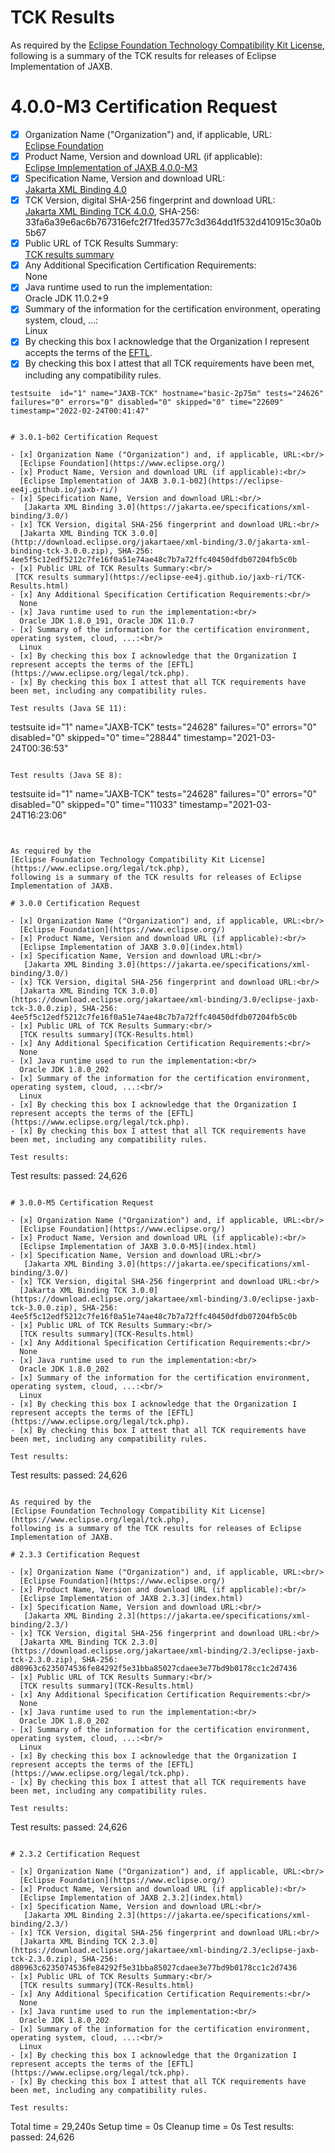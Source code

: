 TCK Results
===========

As required by the
[Eclipse Foundation Technology Compatibility Kit License](https://www.eclipse.org/legal/tck.php),
following is a summary of the TCK results for releases of Eclipse Implementation of JAXB.

# 4.0.0-M3 Certification Request

- [x] Organization Name ("Organization") and, if applicable, URL:<br/>
  [Eclipse Foundation](https://www.eclipse.org/)
- [x] Product Name, Version and download URL (if applicable):<br/>
  [Eclipse Implementation of JAXB 4.0.0-M3](https://github.com/eclipse-ee4j/jaxb-ri/releases/tag/4.0.0-M3-RI)
- [x] Specification Name, Version and download URL:<br/>
   [Jakarta XML Binding 4.0](https://jakarta.ee/specifications/xml-binding/4.0/)
- [x] TCK Version, digital SHA-256 fingerprint and download URL:<br/>
  [Jakarta XML Binding TCK 4.0.0](http://download.eclipse.org/jakartaee/xml-binding/4.0/jakarta-xml-binding-tck-4.0.0.zip), SHA-256: 33fa6a39e6ac6b767316efc2f71fed3577c3d364dd1f532d410915c30a0b5b67
- [x] Public URL of TCK Results Summary:<br/>
 [TCK results summary](https://eclipse-ee4j.github.io/jaxb-ri/TCK-Results.html)
- [x] Any Additional Specification Certification Requirements:<br/>
  None
- [x] Java runtime used to run the implementation:<br/>
    Oracle JDK 11.0.2+9
- [x] Summary of the information for the certification environment, operating system, cloud, ...:<br/>
  Linux
- [x] By checking this box I acknowledge that the Organization I represent accepts the terms of the [EFTL](https://www.eclipse.org/legal/tck.php).
- [x] By checking this box I attest that all TCK requirements have been met, including any compatibility rules.

```
testsuite  id="1" name="JAXB-TCK" hostname="basic-2p75m" tests="24626" failures="0" errors="0" disabled="0" skipped="0" time="22609" timestamp="2022-02-24T00:41:47"


# 3.0.1-b02 Certification Request

- [x] Organization Name ("Organization") and, if applicable, URL:<br/>
  [Eclipse Foundation](https://www.eclipse.org/)
- [x] Product Name, Version and download URL (if applicable):<br/>
  [Eclipse Implementation of JAXB 3.0.1-b02](https://eclipse-ee4j.github.io/jaxb-ri/)
- [x] Specification Name, Version and download URL:<br/>
   [Jakarta XML Binding 3.0](https://jakarta.ee/specifications/xml-binding/3.0/)
- [x] TCK Version, digital SHA-256 fingerprint and download URL:<br/>
  [Jakarta XML Binding TCK 3.0.0](http://download.eclipse.org/jakartaee/xml-binding/3.0/jakarta-xml-binding-tck-3.0.0.zip), SHA-256: 4ee5f5c12edf5212c7fe16f0a51e74ae48c7b7a72ffc40450dfdb07204fb5c0b
- [x] Public URL of TCK Results Summary:<br/>
 [TCK results summary](https://eclipse-ee4j.github.io/jaxb-ri/TCK-Results.html)
- [x] Any Additional Specification Certification Requirements:<br/>
  None
- [x] Java runtime used to run the implementation:<br/>
  Oracle JDK 1.8.0_191, Oracle JDK 11.0.7
- [x] Summary of the information for the certification environment, operating system, cloud, ...:<br/>
  Linux
- [x] By checking this box I acknowledge that the Organization I represent accepts the terms of the [EFTL](https://www.eclipse.org/legal/tck.php).
- [x] By checking this box I attest that all TCK requirements have been met, including any compatibility rules.

Test results (Java SE 11):

```
testsuite  id="1" name="JAXB-TCK" tests="24628" failures="0" errors="0" disabled="0" skipped="0" time="28844" timestamp="2021-03-24T00:36:53"
```

Test results (Java SE 8):

```
testsuite  id="1" name="JAXB-TCK" tests="24628" failures="0" errors="0" disabled="0" skipped="0" time="11033" timestamp="2021-03-24T16:23:06"
```


As required by the
[Eclipse Foundation Technology Compatibility Kit License](https://www.eclipse.org/legal/tck.php),
following is a summary of the TCK results for releases of Eclipse Implementation of JAXB.

# 3.0.0 Certification Request

- [x] Organization Name ("Organization") and, if applicable, URL:<br/>
  [Eclipse Foundation](https://www.eclipse.org/)
- [x] Product Name, Version and download URL (if applicable):<br/>
  [Eclipse Implementation of JAXB 3.0.0](index.html)
- [x] Specification Name, Version and download URL:<br/>
   [Jakarta XML Binding 3.0](https://jakarta.ee/specifications/xml-binding/3.0/)
- [x] TCK Version, digital SHA-256 fingerprint and download URL:<br/>
  [Jakarta XML Binding TCK 3.0.0](https://download.eclipse.org/jakartaee/xml-binding/3.0/eclipse-jaxb-tck-3.0.0.zip), SHA-256: 4ee5f5c12edf5212c7fe16f0a51e74ae48c7b7a72ffc40450dfdb07204fb5c0b
- [x] Public URL of TCK Results Summary:<br/>
  [TCK results summary](TCK-Results.html)
- [x] Any Additional Specification Certification Requirements:<br/>
  None
- [x] Java runtime used to run the implementation:<br/>
  Oracle JDK 1.8.0_202
- [x] Summary of the information for the certification environment, operating system, cloud, ...:<br/>
  Linux
- [x] By checking this box I acknowledge that the Organization I represent accepts the terms of the [EFTL](https://www.eclipse.org/legal/tck.php).
- [x] By checking this box I attest that all TCK requirements have been met, including any compatibility rules.

Test results:

```
Test results: passed: 24,626
```

# 3.0.0-M5 Certification Request

- [x] Organization Name ("Organization") and, if applicable, URL:<br/>
  [Eclipse Foundation](https://www.eclipse.org/)
- [x] Product Name, Version and download URL (if applicable):<br/>
  [Eclipse Implementation of JAXB 3.0.0-M5](index.html)
- [x] Specification Name, Version and download URL:<br/>
   [Jakarta XML Binding 3.0](https://jakarta.ee/specifications/xml-binding/3.0/)
- [x] TCK Version, digital SHA-256 fingerprint and download URL:<br/>
  [Jakarta XML Binding TCK 3.0.0](https://download.eclipse.org/jakartaee/xml-binding/3.0/eclipse-jaxb-tck-3.0.0.zip), SHA-256: 4ee5f5c12edf5212c7fe16f0a51e74ae48c7b7a72ffc40450dfdb07204fb5c0b
- [x] Public URL of TCK Results Summary:<br/>
  [TCK results summary](TCK-Results.html)
- [x] Any Additional Specification Certification Requirements:<br/>
  None
- [x] Java runtime used to run the implementation:<br/>
  Oracle JDK 1.8.0_202
- [x] Summary of the information for the certification environment, operating system, cloud, ...:<br/>
  Linux
- [x] By checking this box I acknowledge that the Organization I represent accepts the terms of the [EFTL](https://www.eclipse.org/legal/tck.php).
- [x] By checking this box I attest that all TCK requirements have been met, including any compatibility rules.

Test results:

```
Test results: passed: 24,626
```

As required by the
[Eclipse Foundation Technology Compatibility Kit License](https://www.eclipse.org/legal/tck.php),
following is a summary of the TCK results for releases of Eclipse Implementation of JAXB.

# 2.3.3 Certification Request

- [x] Organization Name ("Organization") and, if applicable, URL:<br/>
  [Eclipse Foundation](https://www.eclipse.org/)
- [x] Product Name, Version and download URL (if applicable):<br/>
  [Eclipse Implementation of JAXB 2.3.3](index.html)
- [x] Specification Name, Version and download URL:<br/>
   [Jakarta XML Binding 2.3](https://jakarta.ee/specifications/xml-binding/2.3/)
- [x] TCK Version, digital SHA-256 fingerprint and download URL:<br/>
  [Jakarta XML Binding TCK 2.3.0](https://download.eclipse.org/jakartaee/xml-binding/2.3/eclipse-jaxb-tck-2.3.0.zip), SHA-256: d80963c6235074536fe84292f5e31bba85027cdaee3e77bd9b0178cc1c2d7436
- [x] Public URL of TCK Results Summary:<br/>
  [TCK results summary](TCK-Results.html)
- [x] Any Additional Specification Certification Requirements:<br/>
  None
- [x] Java runtime used to run the implementation:<br/>
  Oracle JDK 1.8.0_202
- [x] Summary of the information for the certification environment, operating system, cloud, ...:<br/>
  Linux
- [x] By checking this box I acknowledge that the Organization I represent accepts the terms of the [EFTL](https://www.eclipse.org/legal/tck.php).
- [x] By checking this box I attest that all TCK requirements have been met, including any compatibility rules.

Test results:

```
Test results: passed: 24,626
```

# 2.3.2 Certification Request

- [x] Organization Name ("Organization") and, if applicable, URL:<br/>
  [Eclipse Foundation](https://www.eclipse.org/)
- [x] Product Name, Version and download URL (if applicable):<br/>
  [Eclipse Implementation of JAXB 2.3.2](index.html)
- [x] Specification Name, Version and download URL:<br/>
   [Jakarta XML Binding 2.3](https://jakarta.ee/specifications/xml-binding/2.3/)
- [x] TCK Version, digital SHA-256 fingerprint and download URL:<br/>
  [Jakarta XML Binding TCK 2.3.0](https://download.eclipse.org/jakartaee/xml-binding/2.3/eclipse-jaxb-tck-2.3.0.zip), SHA-256: d80963c6235074536fe84292f5e31bba85027cdaee3e77bd9b0178cc1c2d7436
- [x] Public URL of TCK Results Summary:<br/>
  [TCK results summary](TCK-Results.html)
- [x] Any Additional Specification Certification Requirements:<br/>
  None
- [x] Java runtime used to run the implementation:<br/>
  Oracle JDK 1.8.0_202
- [x] Summary of the information for the certification environment, operating system, cloud, ...:<br/>
  Linux
- [x] By checking this box I acknowledge that the Organization I represent accepts the terms of the [EFTL](https://www.eclipse.org/legal/tck.php).
- [x] By checking this box I attest that all TCK requirements have been met, including any compatibility rules.

Test results:

```
Total time = 29,240s
Setup time = 0s
Cleanup time = 0s
Test results: passed: 24,626
```
